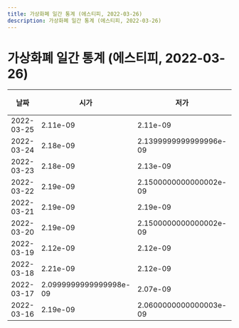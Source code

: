 ```yaml
---
title: 가상화폐 일간 통계 (에스티피, 2022-03-26)
description: 가상화폐 일간 통계 (에스티피, 2022-03-26)
---
```


가상화폐 일간 통계 (에스티피, 2022-03-26)
===

|날짜|시가|저가|고가|종가|비고|
|--|--|--|--|--|--|
|2022-03-25|2.11e-09|2.11e-09|2.11e-09|2.11e-09|    |
|2022-03-24|2.18e-09|2.1399999999999996e-09|2.19e-09|2.1399999999999996e-09|    |
|2022-03-23|2.18e-09|2.13e-09|2.18e-09|2.13e-09|    |
|2022-03-22|2.19e-09|2.1500000000000002e-09|2.19e-09|2.1500000000000002e-09|    |
|2022-03-21|2.19e-09|2.19e-09|2.2199999999999998e-09|2.2199999999999998e-09|    |
|2022-03-20|2.19e-09|2.1500000000000002e-09|2.2199999999999998e-09|2.1500000000000002e-09|    |
|2022-03-19|2.12e-09|2.12e-09|2.17e-09|2.16e-09|    |
|2022-03-18|2.21e-09|2.12e-09|2.21e-09|2.16e-09|    |
|2022-03-17|2.0999999999999998e-09|2.07e-09|2.16e-09|2.16e-09|    |
|2022-03-16|2.19e-09|2.0600000000000003e-09|2.26e-09|2.09e-09|    |
